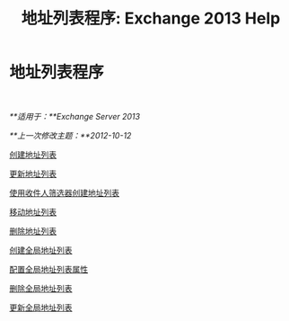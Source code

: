 ﻿---
title: '地址列表程序: Exchange 2013 Help'
TOCTitle: 地址列表程序
ms:assetid: 44c87349-964b-4700-9ce9-87bd4cb2249e
ms:mtpsurl: https://technet.microsoft.com/zh-cn/library/Aa997686(v=EXCHG.150)
ms:contentKeyID: 50490448
ms.date: 01/11/2018
mtps_version: v=EXCHG.150
ms.translationtype: HT
---

# 地址列表程序

 

_**适用于：**Exchange Server 2013_

_**上一次修改主题：**2012-10-12_

[创建地址列表](create-an-address-list-exchange-2013-help.md)

[更新地址列表](update-an-address-list-exchange-2013-help.md)

[使用收件人筛选器创建地址列表](create-an-address-list-by-using-recipient-filters-exchange-2013-help.md)

[移动地址列表](move-an-address-list-exchange-2013-help.md)

[删除地址列表](remove-an-address-list-exchange-2013-help.md)

[创建全局地址列表](create-a-global-address-list-exchange-2013-help.md)

[配置全局地址列表属性](configure-global-address-list-properties-exchange-2013-help.md)

[删除全局地址列表](remove-a-global-address-list-exchange-2013-help.md)

[更新全局地址列表](update-a-global-address-list-exchange-2013-help.md)

